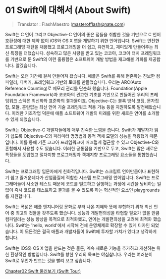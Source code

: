 # 01 Swift에 대해서 (About Swift)
> Translator : FlashMaestro (masterofflash@nate.com)

Swift는 C 언어 그리고 Objective-C 언어의 좋은 점들을 취합한 것을 기반으로 C 언어 호환성에 대한 제약 없이  iOS와 OS X 앱을 개발하기 위한 언어입니다.  Swift는 안전한 프로그래밍 패턴을 채용했고 프로그래밍을 더 쉽고, 유연하고, 재미있게 만들어주는 최신 특징을 더했습니다. 성숙하고 많은 사랑을 받고 있는 코코아, 코코아 터치 프레임워크를 기반으로 둔 Swift의 이런 훌륭함은 소프트웨어 개발 방법을 재고해볼 기회를 제공합니다. 알겠습니다.

Swift는 오랜 기간에 걸쳐 만들어져 왔습니다. 애플은 Swift를 위해 현존하는 진보한 컴파일러, 디버거, 프레임워크 기반의 토대를 만들었습니다. 우리는 ARC(Auto Reference Counting)로 메모리 관리를 단순화 했습니다. Foundation(Apple Foundation Framework)과 코코아의 견고한 기초를 기반으로 만들어진 우리의 프레임워크 스텍은 최신화와 표준화의 결과물이죠. Objective-C는 블록 방식 코딩, 문자집합, 모듈, 혼란없는 최신 언어 기술 프레임워크 적용 가능 등을 지원하도록 발전해왔습니다. 이러한 기초작업 덕분에 애플 소프트웨어 개발의 미래를 위한 새로운 언어를 소개할 수 있게 되었습니다.

Swift는 Objective-C 개발자들에게 매우 친숙한 느낌을 줍니다. Swift가 개발자가 읽기 쉽도록 Objective-C의 파라미터 명명법과 동적 객체 모델의 성능을 적용했기 때문입니다. 이를 통해 기존 코코아 프레임워크에 매끄럽게 접근할 수 있고 Objective-C와 혼합해서 사용할 수도 있습니다. 이러한 공통점을 기반으로 두고, Swift는 많은 새로운 특징들을 도입했고 절차지향 프로그래밍과 객체지향 프로그래밍 요소들을 통합했습니다.

Swift는 프로그래밍 입문자에게 친화적입니다. Swift는 스크립트 언어만큼이나 표현하기 쉽고 즐거운데다가 산업품질에 적합한 시스템 프로그래밍 언어입니다. Swift는 프로그래머들이 사소한 테스트 때문에 코드를 빌드하고 실행하는 과정에 시간을 낭비하는 일 없이 즉시 코드를 테스트하고 결과를 볼 수 있도록 하는 혁신적인 요소인 playgrounds를 지원합니다. 

Swift는 폭넓은 애플 엔지니어링 문화로 부터 나온 지혜와 뜻에 부합하기 위해 최신 언어 중 최고의 것들을 갖추도록 했습니다. 성능과 개발편의성을 타협할 필요가 없을 만큼 컴파일러는 성능 향상을 목적으로 최적화했고, 언어는 개발편의성을 고려해 최적화 했습니다. Swift는 'hello, world'에서 시작해 전체 운영체제로 확장할 수 있게 디자인 되었습니다. 이 모든것은 결국 애플과 개발자들이 Swift에 투자할 가치가 있다고 생각하게 합니다.

Swift는 iOS와 OS X 앱을 만드는 것은 물론, 계속 새로운 기능을 추가하고 개선하는 위한 환상적인 방법입니다. Swift를 향한 우리의 목표는 야심찹니다. 우리는 여러분이 Swift로 무언가 만드는 것을 빨리 보고 싶습니다. 

[Chapter02 Swift 둘러보기 (Swift Tour)](https://github.com/Taebu/Swift-Korean/blob/master/chapter02.md)
